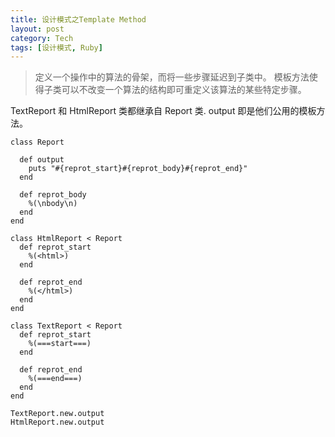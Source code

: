 ```yaml
---
title: 设计模式之Template Method
layout: post
category: Tech
tags: [设计模式, Ruby]
---
```



> 定义一个操作中的算法的骨架，而将一些步骤延迟到子类中。
 模板方法使得子类可以不改变一个算法的结构即可重定义该算法的某些特定步骤。

 TextReport 和 HtmlReport 类都继承自 Report 类. output 即是他们公用的模板方法。

	class Report
	
	  def output
	    puts "#{reprot_start}#{reprot_body}#{reprot_end}"
	  end
	  
	  def reprot_body
	    %(\nbody\n)
	  end
	end
	
	class HtmlReport < Report
	  def reprot_start
	    %(<html>)
	  end
	  
	  def reprot_end
	    %(</html>)
	  end
	end
	
	class TextReport < Report
	  def reprot_start
	    %(===start===)
	  end
	  
	  def reprot_end
	    %(===end===)
	  end
	end
	
	TextReport.new.output
	HtmlReport.new.output
